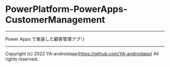 # PowerPlatform-PowerApps-CustomerManagement

---

Power Apps で実装した顧客管理アプリ

---

Copyright (c) 2022 YA-androidapp(https://github.com/YA-androidapp) All rights reserved.

